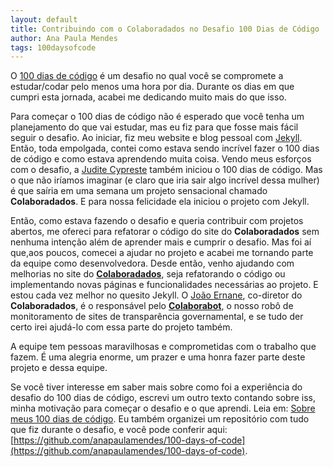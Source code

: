 ```yaml
---
layout: default
title: Contribuindo com o Colaboradados no Desafio 100 Dias de Código
author: Ana Paula Mendes
tags: 100daysofcode
---
```


O [100 dias de código](https://www.100daysofcode.com/) é um desafio no qual você se compromete a estudar/codar pelo menos uma hora por dia. Durante os dias em que cumpri esta jornada, acabei me dedicando muito mais do que isso.

Para começar o 100 dias de código não é esperado que você tenha um planejamento do que vai estudar, mas eu fiz para que fosse mais fácil seguir o desafio. Ao iniciar, fiz meu website e blog pessoal com [Jekyll](https://jekyllrb.com/). Então, toda empolgada, contei como estava sendo incrível fazer o 100 dias de código e como estava aprendendo muita coisa. Vendo meus esforços com o desafio, a [Judite Cypreste](https://twitter.com/juditecypreste) também iniciou o 100 dias de código. Mas o que não iríamos imaginar (e claro que iria sair algo incrível dessa mulher) é que saíria em uma semana um projeto sensacional chamado **Colaboradados**. E para nossa felicidade ela iniciou o projeto com Jekyll.

Então, como estava fazendo o desafio e queria contribuir com projetos abertos, me ofereci para refatorar o código do site do **Colaboradados** sem nenhuma intenção além de aprender mais e cumprir o desafio. Mas foi aí que,aos poucos, comecei a ajudar no projeto e acabei me tornando parte da equipe como desenvolvedora. Desde então, venho ajudando com melhorias no site do [**Colaboradados**](https://twitter.com/colaboradado), seja refatorando o código ou implementando novas páginas e funcionalidades necessárias ao projeto. E estou cada vez melhor no quesito Jekyll. O [João Ernane](https://twitter.com/o_jovemadulto), co-diretor do **Colaboradados**, é o responsável pelo [**Colaborabot**](https://twitter.com/colabora_bot), o nosso robô de monitoramento de sites de transparência governamental, e se tudo der certo irei ajudá-lo com essa parte do projeto também. 

A equipe tem pessoas maravilhosas e comprometidas com o trabalho que fazem. É uma alegria enorme, um prazer e uma honra fazer parte deste projeto e dessa equipe.

Se você tiver interesse em saber mais sobre como foi a experiência do desafio do 100 dias de código, escrevi um outro texto contando sobre iss, minha motivação para começar o desafio e o que aprendi. Leia em: [Sobre meus 100 dias de código](https://anapaulamendes.github.io/desafio-100-dias-de-codigo/). Eu também organizei um repositório com tudo que fiz durante o desafio, e você pode conferir aqui: [https://github.com/anapaulamendes/100-days-of-code](https://github.com/anapaulamendes/100-days-of-code).
